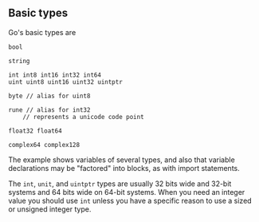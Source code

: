 ## Basic types

Go's basic types are

```
bool

string

int int8 int16 int32 int64
uint uint8 uint16 uint32 uintptr

byte // alias for uint8

rune // alias for int32
    // represents a unicode code point

float32 float64

complex64 complex128
```

The example shows variables of several types, and also that variable declarations may be "factored" into blocks, as with import statements.

The `int`, `unit`, and `uintptr` types are usually 32 bits wide and 32-bit systems and 64 bits wide on 64-bit systems. When you need an integer value you should use `int` unless you have a specific reason to use a sized or unsigned integer type.
